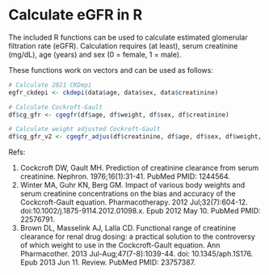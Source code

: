 # Calculate eGFR in R

The included R functions can be used to calculate estimated glomerular filtration rate (eGFR). Calculation requires (at least), serum creatinine (mg/dL), age (years) and sex (0 = female, 1 = male).

These functions work on vectors and can be used as follows:

```R
# Calculate 2021 CKDepi
egfr_ckdepi <- ckdepi(data$age, data$sex, data$creatinine)

# Calculate Cockroft-Gault
df$cg_gfr <- cgegfr(df$age, df$weight, df$sex, df$creatinine)

# Calculate weight adjusted Cockroft-Gault
df$cg_gfr_v2 <- cgegfr_adjus(df$creatinine, df$age, df$sex, df$weight, df$height)
```

Refs:
1. Cockcroft DW, Gault MH. Prediction of creatinine clearance from serum creatinine. Nephron. 1976;16(1):31-41. PubMed PMID: 1244564.
2. Winter MA, Guhr KN, Berg GM. Impact of various body weights and serum creatinine concentrations on the bias and accuracy of the Cockcroft-Gault equation. Pharmacotherapy. 2012 Jul;32(7):604-12. doi:10.1002/j.1875-9114.2012.01098.x. Epub 2012 May 10. PubMed PMID: 22576791.
3. Brown DL, Masselink AJ, Lalla CD. Functional range of creatinine clearance for renal drug dosing: a practical solution to the controversy of which weight to use in the Cockcroft-Gault equation. Ann Pharmacother. 2013 Jul-Aug;47(7-8):1039-44. doi: 10.1345/aph.1S176. Epub 2013 Jun 11. Review. PubMed PMID: 23757387.
